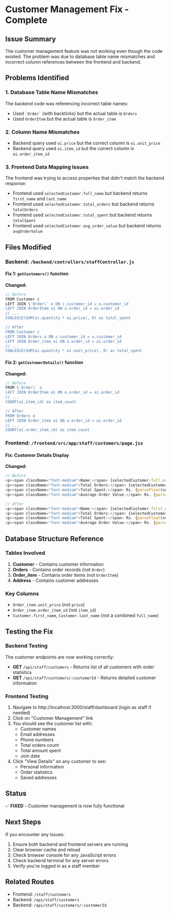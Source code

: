 # Customer Management Fix - Complete

## Issue Summary

The customer management feature was not working even though the code existed. The problem was due to database table name mismatches and incorrect column references between the frontend and backend.

## Problems Identified

### 1. **Database Table Name Mismatches**

The backend code was referencing incorrect table names:

- Used `` `Order` `` (with backticks) but the actual table is `Orders`
- Used `OrderItem` but the actual table is `Order_item`

### 2. **Column Name Mismatches**

- Backend query used `oi.price` but the correct column is `oi.unit_price`
- Backend query used `oi.item_id` but the correct column is `oi.order_item_id`

### 3. **Frontend Data Mapping Issues**

The frontend was trying to access properties that didn't match the backend response:

- Frontend used `selectedCustomer.full_name` but backend returns `first_name` and `last_name`
- Frontend used `selectedCustomer.total_orders` but backend returns `totalOrders`
- Frontend used `selectedCustomer.total_spent` but backend returns `totalSpent`
- Frontend used `selectedCustomer.avg_order_value` but backend returns `avgOrderValue`

## Files Modified

### Backend: `/backend/controllers/staffController.js`

#### Fix 1: `getCustomers()` function

**Changed:**

```javascript
// Before
FROM Customer c
LEFT JOIN \`Order\` o ON c.customer_id = o.customer_id
LEFT JOIN OrderItem oi ON o.order_id = oi.order_id
// ...
COALESCE(SUM(oi.quantity * oi.price), 0) as total_spent

// After
FROM Customer c
LEFT JOIN Orders o ON c.customer_id = o.customer_id
LEFT JOIN Order_item oi ON o.order_id = oi.order_id
// ...
COALESCE(SUM(oi.quantity * oi.unit_price), 0) as total_spent
```

#### Fix 2: `getCustomerDetails()` function

**Changed:**

```javascript
// Before
FROM \`Order\` o
LEFT JOIN OrderItem oi ON o.order_id = oi.order_id
// ...
COUNT(oi.item_id) as item_count

// After
FROM Orders o
LEFT JOIN Order_item oi ON o.order_id = oi.order_id
// ...
COUNT(oi.order_item_id) as item_count
```

### Frontend: `/frontend/src/app/staff/customers/page.jsx`

#### Fix: Customer Details Display

**Changed:**

```javascript
// Before
<p><span className="font-medium">Name:</span> {selectedCustomer.full_name}</p>
<p><span className="font-medium">Total Orders:</span> {selectedCustomer.total_orders}</p>
<p><span className="font-medium">Total Spent:</span> Rs. {parseFloat(selectedCustomer.total_spent || 0).toLocaleString()}</p>
<p><span className="font-medium">Average Order Value:</span> Rs. {parseFloat(selectedCustomer.avg_order_value || 0).toLocaleString()}</p>

// After
<p><span className="font-medium">Name:</span> {selectedCustomer.first_name} {selectedCustomer.last_name}</p>
<p><span className="font-medium">Total Orders:</span> {selectedCustomer.totalOrders}</p>
<p><span className="font-medium">Total Spent:</span> Rs. {parseFloat(selectedCustomer.totalSpent || 0).toLocaleString()}</p>
<p><span className="font-medium">Average Order Value:</span> Rs. {parseFloat(selectedCustomer.avgOrderValue || 0).toLocaleString()}</p>
```

## Database Structure Reference

### Tables Involved

1. **Customer** - Contains customer information
2. **Orders** - Contains order records (not `Order`)
3. **Order_item** - Contains order items (not `OrderItem`)
4. **Address** - Contains customer addresses

### Key Columns

- `Order_item.unit_price` (not `price`)
- `Order_item.order_item_id` (not `item_id`)
- `Customer.first_name`, `Customer.last_name` (not a combined `full_name`)

## Testing the Fix

### Backend Testing

The customer endpoints are now working correctly:

- **GET** `/api/staff/customers` - Returns list of all customers with order statistics
- **GET** `/api/staff/customers/:customerId` - Returns detailed customer information

### Frontend Testing

1. Navigate to http://localhost:3000/staff/dashboard (login as staff if needed)
2. Click on "Customer Management" link
3. You should see the customer list with:
   - Customer names
   - Email addresses
   - Phone numbers
   - Total orders count
   - Total amount spent
   - Join date
4. Click "View Details" on any customer to see:
   - Personal information
   - Order statistics
   - Saved addresses

## Status

✅ **FIXED** - Customer management is now fully functional

## Next Steps

If you encounter any issues:

1. Ensure both backend and frontend servers are running
2. Clear browser cache and reload
3. Check browser console for any JavaScript errors
4. Check backend terminal for any server errors
5. Verify you're logged in as a staff member

## Related Routes

- Frontend: `/staff/customers`
- Backend: `/api/staff/customers`
- Backend: `/api/staff/customers/:customerId`
